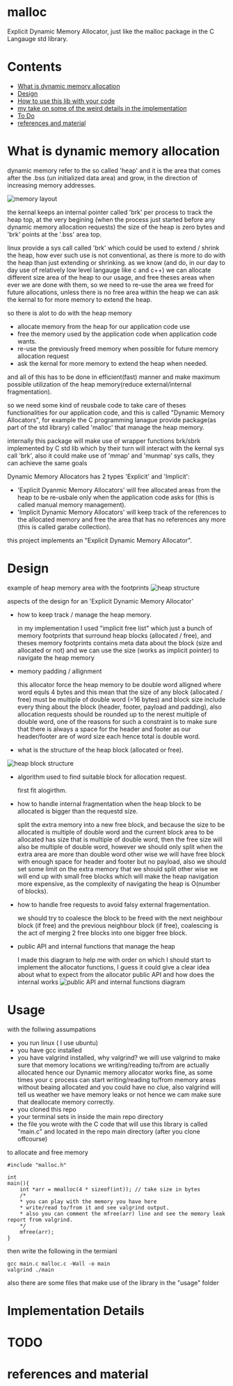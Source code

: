 # malloc
Explicit Dynamic Memory Allocator, just like the malloc package in the C Langauge std library.
# Contents
- [What is dynamic memory allocation](#what-is-dynamic-memory-allocation)
- [Design](#design)
- [How to use this lib with your code](#usage)
- [my take on some of the weird details in the implementation](#implementation-details)
- [To Do](#todo)
- [references and material ](#references-and-material)

# What is dynamic memory allocation
dynamic memory refer to the so called 'heap' and it is the area that comes after the .bss (un initialized data area) and grow,
in the direction of increasing memory addresses.

![memory layout](https://github.com/Ahmed-Araby/malloc/blob/main/images/memory-layout.png)

the kernal keeps an internal pointer called 'brk' per process to track the heap top, at the very begining (when the process just started before any dynamic memory allocation requests) the size of the heap is zero bytes and 'brk' points at the '.bss' area top.

linux provide a sys call called 'brk' which could be used to extend / shrink the heap, how ever such use is not conventional, as there is more to do with the heap than just extending or shrinking.
as we know (and do, in our day to day use of relatively low level langauge like c and c++) we can allocate different size area of the heap to our usage,
and free theses areas when ever we are done with them, so we need to re-use the area we freed for future allocations, unless there is no free area within 
the heap we can ask the kernal to for more memory to extend the heap.

so there is alot to do with the heap memory
 * allocate memory from the heap for our application code use
 * free the memory used by the application code when application code wants.
 * re-use the previously freed memory when possible for future memory allocation request
 * ask the kernal for more memory to extend the heap when needed.

and all of this has to be done in efficient(fast) manner and make maximum possible utilization of the heap memory(reduce external/internal fragmentation).

so we need some kind of reusbale code to take care of theses functionalities for our application code, and this is called "Dynamic Memory Allocators", 
for example the C programming lanague provide package(as part of the std library) called 'malloc' that manage the heap memory.

internally this package will make use of wrapper functions brk/sbrk implemented by C std lib which by their turn will interact with the kernal
sys call 'brk', also it could make use of 'mmap' and 'munmap' sys calls, they can achieve the same goals

Dynamic Memory Allocators has 2 types 'Explicit' and 'Implicit':
* 'Explicit Dyanmic Memory Allocators' will free allocated areas from the heap to be re-usbale only when the application code asks for (this is called manual memory management).
* 'Implicit Dynamic Memory Allocators' will keep track of the references to the allocated memory and free the area that has no references any more (this is called garabe collection).

this project implements an "Explicit Dynamic Memory Allocator".

# Design
example of heap memory area with the footprints 
![heap structure](https://github.com/Ahmed-Araby/malloc/blob/main/images/heap-structure.png)

aspects of the design for an 'Explicit Dynamic Memory Allocator'
* how to keep track / manage the heap memory.
    
    in my implementation I used "implicit free list" which just a bunch of memory footprints that surround heap blocks (allocated / free), 
    and theses memory footprints contains meta data about the block (size and allocated or not) and we can use the size (works as implicit pointer)     to navigate the heap memory
    
* memory padding / allignment
  
    this allocator force the heap memory to be double word alligned where word equls 4 bytes and this mean that the size of any block (allocated / free) must be multiple of double word (=16 bytes) and block size include every thing about the block (header, footer, payload and padding), also allocation requests should be rounded up to the nerest multiple of double word, one of the reasons for such a constraint is to make sure that there is always a space for the header and footer as our header/footer are of word size each hence total is double word.
    
* what is the structure of the heap block (allocated or free).

![heap block structure](https://github.com/Ahmed-Araby/malloc/blob/main/images/heap-block-structure.png)

* algorithm used to find suitable block for allocation request.
    
    first fit alogirthm.
    
* how to handle internal fragmentation when the heap block to be allocated is bigger than the requestd size.
  
    split the extra memory into a new free block, and because the size to be allocated is multiple of double word and the current block area to be allocated has size that is multiple of double word, then the free size will also be multiple of double word, however we should only split when the extra area are more than double word other wise we will have free block with enough space for header and footer but no payload, also we should set some limit on the extra memory that we should split other wise we will end up with small free blocks which will make the heap navigation more expensive, as the complexity of navigating the heap is O(number of blocks).
    
* how to handle free requests to avoid falsy external fragementation.
    
    we should try to coalesce the block to be freed with the next neighbour block (if free) and the previous neighbour block (if free), coalescing is the act of merging 2 free blocks into one bigger free block.

* public API and internal functions that manage the heap 

    I made this diagram to help me with order on which I should start to implement the allocator functions, I guess it could give a clear idea about what to expect from the allocator public API and how does the internal works
![public API and internal functions diagram](https://github.com/Ahmed-Araby/malloc/blob/main/images/public-API-and-private-functions.jpg)

# Usage
with the follwing assumpations
* you run linux ( I use ubuntu)
* you have gcc installed 
* you have valgrind installed, why valgrind? we will use valgrind to make sure that memory locations we writing/reading to/from are actually allocated hence our Dynamic memory allocator works fine, as some times your c process can start writing/reading  to/from memory areas without beaing allocated and you could have no clue, also valgrind will tell us weather we have memory leaks or not hence we cam make sure that deallocate memory correctly.
* you cloned this repo
* your terminal sets in inside the main repo directory
* the file you wrote with the C code that will use this library is called "main.c" and located in the repo main directory (after you clone offcourse)

to allocate and free memory

```
#include "malloc.h"

int 
main(){
    int *arr = mmalloc(4 * sizeof(int)); // take size in bytes
    /*
    * you can play with the memory you have here
    * write/read to/from it and see valgrind output.
    * also you can comment the mfree(arr) line and see the memory leak report from valgrind.
    */
    mfree(arr);
}
```

then write the following in the termianl

```
gcc main.c malloc.c -Wall -o main
valgrind ./main
```

also there are some files that make use of the library in the "usage" folder

# Implementation Details

# TODO

# references and material 
